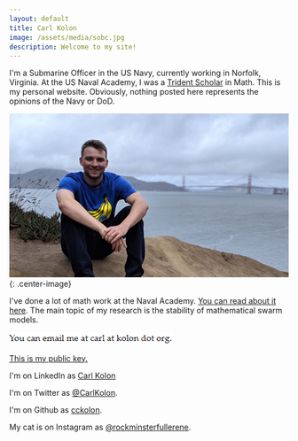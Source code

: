 ```yaml
---
layout: default
title: Carl Kolon
image: /assets/media/sobc.jpg
description: Welcome to my site!
---
```


I'm a Submarine Officer in the US Navy, currently working in Norfolk, Virginia. At the US Naval Academy, I was a [Trident Scholar](https://www.usna.edu/TridentProgram/index.php) in Math. This is my personal website. Obviously, nothing posted here represents the opinions of the Navy or DoD.

![In San Francisco](/assets/media/goldengate.jpg){: .center-image}

I've done a lot of math work at the Naval Academy. [You can read about it here](research.html). The main topic of my research is the stability of mathematical swarm models.

![contact](assets/media/contact.png)

[This is my public key.](assets/media/publickey.asc)

I'm on LinkedIn as [Carl Kolon](https://www.linkedin.com/in/carl-kolon-18243a209)

I'm on Twitter as [@CarlKolon](https://twitter.com/CarlKolon).

I'm on Github as [cckolon](https://github.com/cckolon).

My cat is on Instagram as [@rockminsterfullerene](https://www.instagram.com/rockminsterfullerene/).